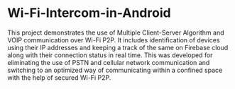 # Wi-Fi-Intercom-in-Android
This project demonstrates the use of Multiple Client-Server Algorithm and VOIP communication over Wi-Fi P2P. It includes identification of devices using their IP addresses and keeping a track of the same on Firebase cloud along with their connection status in real time. This was developed for eliminating the use of PSTN and cellular network communication and switching to an optimized way of communicating within a confined space with the help of secured Wi-Fi P2P.
